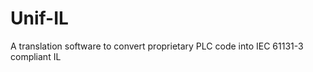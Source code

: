 Unif-IL
=======

A translation software to convert proprietary PLC code into IEC 61131-3 compliant IL
